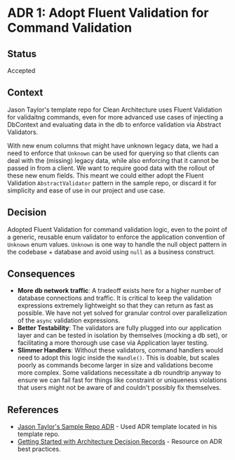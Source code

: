 # ADR 1: Adopt Fluent Validation for Command Validation

## Status

Accepted

## Context

Jason Taylor's template repo for Clean Architecture uses Fluent Validation for validaitng commands, even for more advanced use cases of injecting a DbContext and evaluating data in the db to enforce validation via Abstract Validators.

With new enum columns that might have unknown legacy data, we had a need to enforce that `Unknown` can be used for querying so that clients can deal with the (missing) legacy data, while also enforcing that it cannot be passed in from a client. We want to require good data with the rollout of these new enum fields. This meant we could either adopt the Fluent Validation `AbstractValidator` pattern in the sample repo, or discard it for simplicity and ease of use in our project and use case.

## Decision

Adopted Fluent Validation for command validation logic, even to the point of a generic, reusable enum validator to enforce the application convention of `Unknown` enum values. `Unknown` is one way to handle the null object pattern in the codebase + database and avoid using `null` as a business construct.

## Consequences

- **More db network traffic**: A tradeoff exists here for a higher number of database connections and traffic. It is critical to keep the validation expressions extremely lightweight so that they can return as fast as possible. We have not yet solved for granular control over parallelization of the `async` validation expressions.
- **Better Testability**: The validators are fully plugged into our application layer and can be tested in isolation by themselves (mocking a db set), or facilitating a more thorough use case via Application layer testing.
- **Slimmer Handlers**: Without these validators, command handlers would need to adopt this logic inside the `Handle()`. This is doable, but scales poorly as commands become larger in size and validations become more complex. Some validations necessitate a db roundtrip anyway to ensure we can fail fast for things like constraint or uniqueness violations that users might not be aware of and couldn't possibly fix themselves.

## References

- [Jason Taylor's Sample Repo ADR](https://github.com/ardalis/CleanArchitecture/blob/main/docs/architecture-decisions/adr-001-dotnet-di-adoption.md) - Used ADR template located in his template repo.
- [Getting Started with Architecture Decision Records](https://ardalis.com/getting-started-with-architecture-decision-records/) - Resource on ADR best practices.
